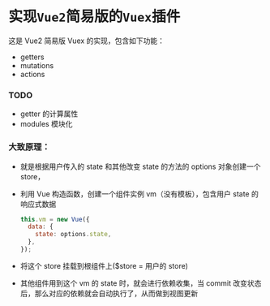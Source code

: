 # 实现`Vue2`简易版的`Vuex`插件

这是 Vue2 简易版 Vuex 的实现，包含如下功能：

- getters
- mutations
- actions

### TODO

- getter 的计算属性
- modules 模块化

### 大致原理：

- 就是根据用户传入的 state 和其他改变 state 的方法的 options 对象创建一个 store，
- 利用 Vue 构造函数，创建一个组件实例 vm（没有模板），包含用户 state 的响应式数据

  ```js
  this.vm = new Vue({
    data: {
      state: options.state,
    },
  });
  ```

- 将这个 store 挂载到根组件上($store = 用户的 store)
- 其他组件用到这个 vm 的 state 时，就会进行依赖收集，当 commit 改变状态后，那么对应的依赖就会自动执行了，从而做到视图更新

